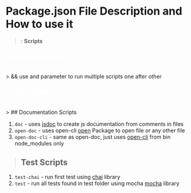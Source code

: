 # Package.json File Description and How to use it

> : **Scripts**

<!--  -->
<h3 style="color:white;">Passing Arrguments</h3>
<br />
> && use and parameter to run multiple scripts one after other

<!--  -->
<h3 style="color:white;">Scripts Added</h3>
<br />
> ## Documentation Scripts

1. `doc` - uses [jsdoc](https://www.npmjs.com/package/jsdoc) to create js documentation from comments in files
2. `open-doc` - uses open-cli [open](https://www.npmjs.com/package/open) Package to open file or any other file
3. `open-doc-cli` - same as open-doc, just uses [open-cli](https://www.npmjs.com/package/open-cli) from bin node_modules only

> ## Test Scripts

1. `test-chai` - run first test using [chai](https://www.npmjs.com/package/chai) library
2. `test` - run all tests found in test folder using mocha [mocha](https://www.npmjs.com/package/mocha) library
